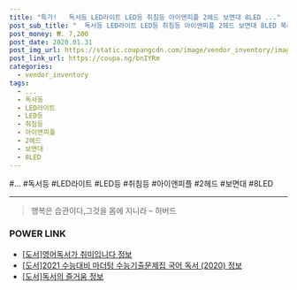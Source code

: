```yaml
--- 
title: "특가!   독서등 LED라이트 LED등 취침등 아이앤피플 2헤드 보면대 8LED ..." 
post_sub_title: "  독서등 LED라이트 LED등 취침등 아이앤피플 2헤드 보면대 8LED 북라이트 악보등" 
post_money: ₩. 7,200 
post_date: 2020.01.31 
post_img_url: https://static.coupangcdn.com/image/vendor_inventory/images/2016/07/13/15/2/f70ab89b-15b0-4ce2-a930-17925dc4b9d2.JPG 
post_link_url: https://coupa.ng/bnIYRm 
categories: 
  - vendor_inventory 
tags: 
  - ... 
  - 독서등 
  - LED라이트 
  - LED등 
  - 취침등 
  - 아이앤피플 
  - 2헤드 
  - 보면대 
  - 8LED 
--- 
```

  #... #독서등 #LED라이트 #LED등 #취침등 #아이앤피플 #2헤드 #보면대 #8LED 
<hr> 

> 행복은 습관이다,그것을 몸에 지니라 – 허버드 


### POWER LINK

* <a href="https://blog.naver.com/fasyy4321/221764894062" target="_blank">[도서]영어독서가 취미입니다 정보</a>
* <a href="https://blog.naver.com/sakai111/221756831083" target="_blank">[도서]2021 수능대비 마더텅 수능기출문제집 국어 독서 (2020) 정보</a>
* <a href="https://blog.naver.com/sakai111/221773786689" target="_blank">[도서]독서의 즐거움 정보</a>
